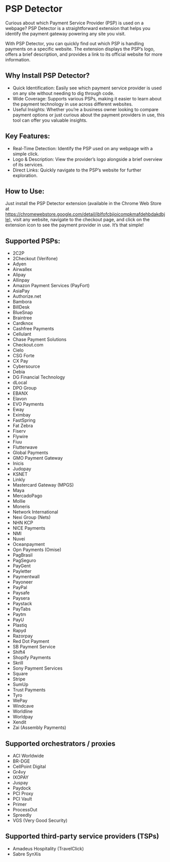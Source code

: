 # PSP Detector

Curious about which Payment Service Provider (PSP) is used on a webpage? PSP Detector is a straightforward extension that helps you identify the payment gateway powering any site you visit.

With PSP Detector, you can quickly find out which PSP is handling payments on a specific website. The extension displays the PSP’s logo, offers a brief description, and provides a link to its official website for more information.

## Why Install PSP Detector?

- Quick Identification: Easily see which payment service provider is used on any site without needing to dig through code.
- Wide Coverage: Supports various PSPs, making it easier to learn about the payment technology in use across different websites.
- Useful Insights: Whether you’re a business owner looking to compare payment options or just curious about the payment providers in use, this tool can offer you valuable insights.

## Key Features:

- Real-Time Detection: Identify the PSP used on any webpage with a simple click.
- Logo & Description: View the provider’s logo alongside a brief overview of its services.
- Direct Links: Quickly navigate to the PSP’s website for further exploration.

## How to Use:

Just install the PSP Detector extension (available in the Chrome Web Store at https://chromewebstore.google.com/detail/iblfofcbjioicompkmafdehbdakdbjle), visit any website, navigate to the checkout page, and click on the extension icon to see the payment provider in use. It’s that simple!

## Supported PSPs:

- 2C2P
- 2Checkout (Verifone)
- Adyen
- Airwallex
- Alipay
- Allinpay
- Amazon Payment Services (PayFort)
- AsiaPay
- Authorize.net
- Bambora
- BillDesk
- BlueSnap
- Braintree
- Cardknox
- Cashfree Payments
- Cellulant
- Chase Payment Solutions
- Checkout.com
- Cielo
- CSG Forte
- CX Pay
- Cybersource
- Debia
- DG Financial Technology
- dLocal
- DPO Group
- EBANX
- Elavon
- EVO Payments
- Eway
- Eximbay
- FastSpring
- Fat Zebra
- Fiserv
- Flywire
- Fiuu
- Flutterwave
- Global Payments
- GMO Payment Gateway
- Inicis
- Judopay
- KSNET
- Linkly
- Mastercard Gateway (MPGS)
- Maya
- MercadoPago
- Mollie
- Moneris
- Network International
- Nexi Group (Nets)
- NHN KCP
- NICE Payments
- NMI
- Nuvei
- Oceanpayment
- Opn Payments (Omise)
- PagBrasil
- PagSeguro
- PayGent
- Payletter
- Paymentwall
- Payoneer
- PayPal
- Paysafe
- Paysera
- Paystack
- PayTabs
- Paytm
- PayU
- Plastiq
- Rapyd
- Razorpay
- Red Dot Payment
- SB Payment Service
- Shift4
- Shopify Payments
- Skrill
- Sony Payment Services
- Square
- Stripe
- SumUp
- Trust Payments
- Tyro
- WePay
- Windcave
- Worldline
- Worldpay
- Xendit
- Zai (Assembly Payments)

## Supported orchestrators / proxies

- ACI Worldwide
- BR-DGE
- CellPoint Digital
- Gr4vy
- IXOPAY
- Juspay
- Paydock
- PCI Proxy
- PCI Vault
- Primer
- ProcessOut
- Spreedly
- VGS (Very Good Security)

## Supported third-party service providers (TSPs)

- Amadeus Hospitality (TravelClick)
- Sabre SynXis
